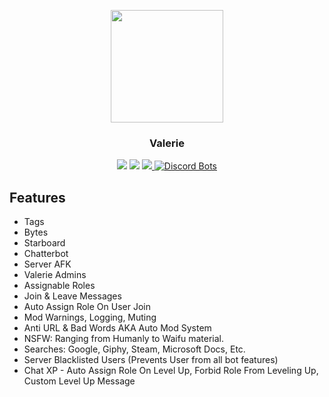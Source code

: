 <p align="center">
    <img src="https://i.imgur.com/gBympsf.png" width="180"/>
    <h3 align="center">Valerie</h3>
    <p align="center">
        <a href="https://discordapp.com/oauth2/authorize?client_id=261561347966238721&scope=bot&permissions=2146958591"><img src="https://img.shields.io/badge/Discord-Invite-7289DA.svg?style=flat-square"></a>
        <a href="https://discord.me/Glitched"><img src="https://img.shields.io/badge/Discord-Support%20Server-7289DA.svg?style=flat-square"></a>   
        <a href="https://www.codefactor.io/repository/github/yucked/valerie" ><img src="https://img.shields.io/badge/Codefactor-A-7289DA.svg?style=flat-square"> </a>
<a href="https://discordbots.org/bot/261561347966238721"><img src="https://discordbots.org/api/widget/servers/261561347966238721.png" alt="Discord Bots" /></a>
    </p></p>

Features
---

- Tags
- Bytes
- Starboard
- Chatterbot
- Server AFK
- Valerie Admins
- Assignable Roles
- Join & Leave Messages
- Auto Assign Role On User Join
- Mod Warnings, Logging, Muting
- Anti URL & Bad Words AKA Auto Mod System
- NSFW: Ranging from Humanly to Waifu material.
- Searches: Google, Giphy, Steam, Microsoft Docs, Etc.
- Server Blacklisted Users (Prevents User from all bot features)
- Chat XP - Auto Assign Role On Level Up, Forbid Role From Leveling Up, Custom Level Up Message
